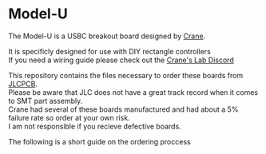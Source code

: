 # Model-U

The Model-U is a USBC breakout board designed by [Crane](https://github.com/Crane1195).  

It is specificly designed for use with DIY rectangle controllers  
If you need a wiring guide please check out the [Crane's Lab Discord](https://discord.com/invite/S3qgZWD)

This repository contains the files necessary to order these boards from [JLCPCB](https://jlcpcb.com/).  
Please be aware that JLC does not have a great track record when it comes to SMT part assembly.  
Crane had several of these boards manufactured and had about a 5% failure rate so order at your own risk.  
I am not responsible if you recieve defective boards.

The following is a short guide on the ordering proccess  

